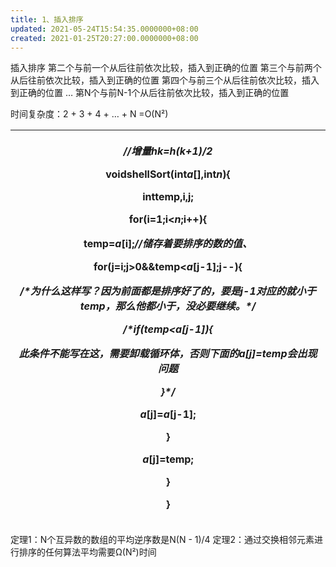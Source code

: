 ```yaml
---
title: 1、插入排序
updated: 2021-05-24T15:54:35.0000000+08:00
created: 2021-01-25T20:27:00.0000000+08:00
---
```


插入排序
第二个与前一个从后往前依次比较，插入到正确的位置
第三个与前两个从后往前依次比较，插入到正确的位置
第四个与前三个从后往前依次比较，插入到正确的位置
…
第N个与前N-1个从后往前依次比较，插入到正确的位置

时间复杂度：2 + 3 + 4 + … + N =O(N²)

<table>
<colgroup>
<col style="width: 100%" />
</colgroup>
<thead>
<tr class="header">
<th><p><em>//增量hk=h(k+1)/2</em></p>
<p>voidshellSort(int<em>a</em>[],int<em>n</em>){</p>
<p>inttemp,i,j;</p>
<p>for(i=1;i&lt;<em>n</em>;i++){</p>
<p>temp=<em>a</em>[i];<em>//储存着要排序的数的值、</em></p>
<p>for(j=i;j&gt;0&amp;&amp;temp&lt;<em>a</em>[j-1];j--){</p>
<p><em>/*为什么这样写？因为前面都是排序好了的，要是j-1对应的就小于temp，那么他都小于，没必要继续。*/</em></p>
<p><em>/*if(temp&lt;a[j-1]){</em></p>
<p><em>此条件不能写在这，需要卸载循环体，否则下面的a[j]=temp会出现问题</em></p>
<p><em>}*/</em></p>
<p><em>a</em>[j]=<em>a</em>[j-1];</p>
<p>}</p>
<p><em>a</em>[j]=temp;</p>
<p>}</p>
<p>}</p></th>
</tr>
</thead>
<tbody>
</tbody>
</table>

定理1：N个互异数的数组的平均逆序数是N(N - 1)/4
定理2：通过交换相邻元素进行排序的任何算法平均需要Ω(N²)时间
